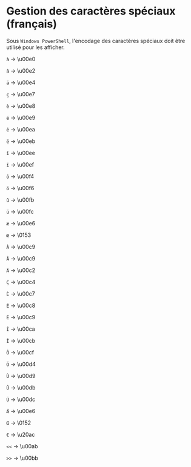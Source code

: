 # Gestion des caractères spéciaux (français)

Sous `Windows PowerShell`, l'encodage des caractères spéciaux doit être utilisé pour les afficher.

`à` → \u00e0

`â` → \u00e2

`ä` → \u00e4

`ç` → \u00e7

`è` → \u00e8

`é` → \u00e9

`ê` → \u00ea

`ë` → \u00eb

`î` → \u00ee

`ï` → \u00ef

`ô` → \u00f4

`ö` → \u00f6

`û` → \u00fb

`ü` → \u00fc

`æ` → \u00e6

`œ` → \0153

`À` → \u00c9

`Â` → \u00c9

`Ä` → \u00c2

`Ç` → \u00c4

`È` → \u00c7

`É` → \u00c8

`Ë` → \u00c9

`Î` → \u00ca

`Î` → \u00cb

`Ô` → \u00cf

`Ö` → \u00d4

`Ù` → \u00d9

`Û` → \u00db

`Ü` → \u00dc

`Æ` → \u00e6

`Œ` → \0152

`€` → \u20ac

`<<` → \u00ab

`>>` → \u00bb
